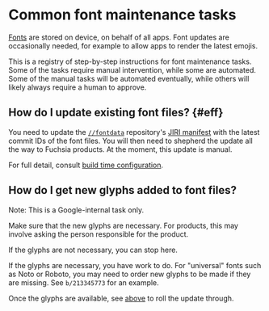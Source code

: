 # Common font maintenance tasks

[Fonts][fnt] are stored on device, on behalf of all apps. Font updates are
occasionally needed, for example to allow apps to render the latest emojis.

This is a registry of step-by-step instructions for font maintenance tasks. Some
of the tasks require manual intervention, while some are automated. Some of the
manual tasks will be automated eventually, while others will likely always
require a human to approve.

## How do I update existing font files? {#eff}

You need to update the [`//fontdata`][fnd] repository's [JIRI manifest][fjm]
with the latest commit IDs of the font files. You will then need to shepherd
the update all the way to Fuchsia products. At the moment, this update is
manual.

For full detail, consult [build time configuration][btc].

## How do I get new glyphs added to font files?

Note: This is a Google-internal task only.

Make sure that the new glyphs are necessary. For products, this may involve
asking the person responsible for the product.

If the glyphs are not necessary, you can stop here.

If the glyphs are necessary, you have work to do. For "universal" fonts such as
Noto or Roboto, you may need to order new glyphs to be made if they are
missing.  See `b/213345773` for an example.

Once the glyphs are available, see [above](#eff) to roll the update through.

[btc]: /docs/development/internationalization/fonts/build.md
[fnt]: /docs/development/internationalization/fonts/README.md#glossary
[fnd]: https://fuchsia.googlesource.com/fontdata
[fjm]: https://fuchsia.googlesource.com/fontdata/+/refs/heads/main/manifest.xml
